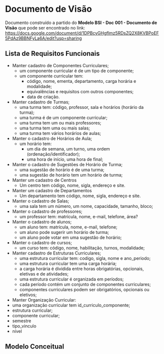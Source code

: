 # Documento de Visão

Documento construído a partido do **Modelo BSI - Doc 001 - Documento de Visão** que pode ser encontrado no 
link: https://docs.google.com/document/d/1DPBcyGHgflmz5RDsZQ2X8KVBPoEF5PdAz9BBNFyLa6A/edit?usp=sharing

## Lista de Requisitos Funcionais

* Manter cadastro de Componentes Curriculares;
  * um componente curricular é de um tipo de componente;
  * um componente curricular tem:
    * código, nome, ementa, departamento, carga horária e modalidade;
    * equivalências e requisitos com outros componentes; 
    * data de criação.
* Manter cadastro de Turmas;
  * uma turma tem: código, professor, sala e horários (horário da turma);
  * uma turma é de um componente curricular;
  * uma turma tem um ou mais professores;
  * uma turma tem uma ou mais salas;
  * uma turma tem vários horários de aulas;
* Manter o cadastro de Horários de Aula;
  * um horário tem: 
    * um dia de semana, um turno, uma ordem (ordenação/identificador);
    * uma hora de início, uma hora de final;
* Manter o cadastro de Sugestões de Horário de Turma;
  * uma sugestão de horário é de uma turma;
  * uma sugestão de horário tem um horário de turma;
* Manter um cadastro de Centros
  * Um centro tem código, nome, sigla, endereço e site.
* Manter um cadastro de Departamentos
  * Um departamento tem código, nome, sigla, endereço e site.
* Manter o cadastro de Salas;
  * uma sala tem um número, um nome, capacidade, tamanho, bloco;
* Manter o cadastro de professores;
  * um professor tem: matrícula, nome, e-mail, telefone, área?
* Manter o cadastro de alunos;
  * um aluno tem: matrícula, nome, e-mail, telefone;
  * um aluno pode sugerir um horário de turma;
  * um aluno pode votar em uma sugestão de horário;
* Manter o cadastro de cursos;
  * um curso tem: código, nome, habilitação, turnos, modalidade;
* Manter cadastro de Estruturas Curriculares;
  * uma estrutura curricular tem: codigo, sigla, nome e ano_periodo;
  * uma estrutura curricular tem uma carga horária;
  * a carga horária é dividida entre horas obrigatórias, opcionais, eletivas e de atividades;
  * uma estrutura curricular é organizada em períodos;
  * cada período contém um conjunto de componentes curriculares;
  * componentes curriculares podem ser obrigatórios, opcionais ou eletivos;
* Manter Organização Curricular:
 * uma organização curricular tem id_curriculo_componente;
 * estrutura curricular;
 * componente curricular;
 * semestre
 * tipo_vinculo
 * nível
 
 ## Modelo Conceitual
